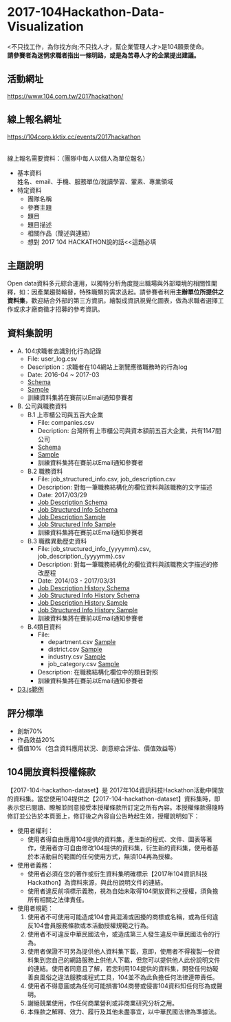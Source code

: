 # 2017-104Hackathon-Data-Visualization

<不只找工作，為你找方向;不只找人才，幫企業管理人才>是104願景使命。<BR><b>請參賽者為迷惘求職者指出一條明路，或是為苦尋人才的企業提出建議。</b>
## 活動網址
https://www.104.com.tw/2017hackathon/

## 線上報名網址
https://104corp.kktix.cc/events/2017hackathon

<br>線上報名需要資料：（團隊中每人以個人為單位報名）
* 基本資料
<br>姓名、email、手機、服務單位/就讀學習、葷素、專業領域
* 特定資料
    + 團隊名稱
    + 參賽主題
    + 題目
    + 題目描述
    + 相關作品（簡述與連結）
    + 想對 2017 104 HACKATHON說的話<<這題必填

## 主題說明
Open data資料多元綜合運用，以獨特分析角度提出職場與外部環境的相關性闡釋，如：因產業趨勢輪替，特殊職類的需求迭起。請參賽者利用<b>主辦單位所提供之資料集</b>，歡迎結合外部的第三方資訊，繪製成資訊視覺化圖表，做為求職者選擇工作或求才廠商徵才招募的參考資訊。
## 資料集說明
* A. 104求職者去識別化行為記錄
    + File: user_log.csv
    + Description：求職者在104網站上瀏覽應徵職務時的行為log
    + Date: 2016-04 ~ 2017-03
    + [Schema](https://github.com/104corp/2017-104Hackathon-Visualization/blob/master/data-schema/user_log_schema.md)
    + [Sample](https://github.com/104corp/2017-104Hackathon-Visualization/blob/master/sample-data/user_log_sample.csv) 
    + 訓練資料集將在賽前以Email通知參賽者
* B. 公司與職務資料
    + B.1 上市櫃公司與五百大企業
        - File: companies.csv 
        - Decription: 台灣所有上市櫃公司與資本額前五百大企業，共有1147間公司
        - [Schema](https://github.com/104corp/2017-104Hackathon-Visualization/blob/master/data-schema/companies_schema.md)
        - [Sample](https://github.com/104corp/2017-104Hackathon-Visualization/blob/master/sample-data/companies_sample.csv)
        - 訓練資料集將在賽前以Email通知參賽者
    + B.2 職務資料
        - File: job_structured_info.csv, job_description.csv
        - Description: 對每一筆職務結構化的欄位資料與該職務的文字描述
        - Date: 2017/03/29
        - [Job Description Schema](https://github.com/104corp/2017-104Hackathon-Visualization/blob/master/data-schema/job_description_schema.md)
        - [Job Structured Info Schema](https://github.com/104corp/2017-104Hackathon-Visualization/blob/master/data-schema/job_structured_info_schema.md)
        - [Job Description Sample](https://github.com/104corp/2017-104Hackathon-Visualization/blob/master/sample-data/job_description_sample.csv)
        - [Job Structured Info Sample](https://github.com/104corp/2017-104Hackathon-Visualization/blob/master/sample-data/job_structured_info_sample.csv)
        - 訓練資料集將在賽前以Email通知參賽者
    + B.3 職務異動歷史資料
        - File: job_structured_info_{yyyymm}.csv, job_description_{yyyymm}.csv
        - Description: 對每一筆職務結構化的欄位資料與該職務文字描述的修改歷程
        - Date: 2014/03 - 2017/03/31 
        - [Job Description History Schema](https://github.com/104corp/2017-104Hackathon-Visualization/blob/master/data-schema/job_description_history_schema.md)
        - [Job Structured Info History Schema](https://github.com/104corp/2017-104Hackathon-Visualization/blob/master/data-schema/job_structured_info_history_schema.md)
        - [Job Description History Sample](https://github.com/104corp/2017-104Hackathon-Visualization/blob/master/sample-data/job_description_2014_sample.csv)
        - [Job Structured Info History Sample](https://github.com/104corp/2017-104Hackathon-Visualization/blob/master/sample-data/job_structured_info_2014_sample.csv)
        - 訓練資料集將在賽前以Email通知參賽者
    + B.4類目資料
        - File:
            - department.csv [Sample](https://github.com/104corp/2017-104Hackathon-Visualization/blob/master/sample-data/department_sample.csv)
            - district.csv [Sample](https://github.com/104corp/2017-104Hackathon-Visualization/blob/master/sample-data/district_sample.csv)
            - industry.csv [Sample](https://github.com/104corp/2017-104Hackathon-Visualization/blob/master/sample-data/industry_sample.csv)
            - job_category.csv [Sample](https://github.com/104corp/2017-104Hackathon-Visualization/blob/master/sample-data/job_category_sample.csv)
        - Description: 在職務結構化欄位中的類目對照
        - 訓練資料集將在賽前以Email通知參賽者
* [D3.js範例](https://github.com/104corp/2017-104Hackathon-Visualization/tree/master/d3js-example)

## 評分標準
* 創新70%
* 作品效益20%
* 價值10%（包含資料應用狀況、創意綜合評估、價值效益等）

## 104開放資料授權條款 
【2017-104-hackathon-dataset】是 2017年104資訊科技Hackathon活動中開放的資料集。當您使用104提供之【2017-104-hackathon-dataset】資料集時，即表示您已閱讀、瞭解並同意接受本授權條款所訂定之所有內容。本授權條款得隨時修訂並公告於本頁面上，修訂後之內容自公告時起生效，授權說明如下：

* 使用者權利：
    + 使用者得自由應用104提供的資料集，產生新的程式、文件、圖表等著作，使用者亦可自由修改104提供的資料集，衍生新的資料集，使用者基於本活動目的範圍的任何使用方式，無須104再為授權。
* 使用者義務：
    + 使用者必須在您的著作或衍生資料集明確標示【2017年104資訊科技Hackathon】為資料來源，與此份說明文件的連結。
    + 使用者違反前項標示義務，視為自始未取得104開放資料之授權，須負擔所有相關之法律責任。
* 使用者規範：
    1. 使用者不可使用可能造成104會員混淆或困擾的商標或名稱，或為任何違反104會員服務條款或本活動授權規範之行為。
    2. 使用者不可違反中華民國法令，或造成第三人發生違反中華民國法令的行為。
    3. 使用者保證不可另為提供他人資料集下載，意即，使用者不得複製一份資料集到您自己的網路服務上供他人下載，但您可以提供他人此份說明文件的連結。使用者同意且了解，若您利用104提供的資料集，開發任何妨礙善良風俗之違法服務或程式工具，104並不為此負擔任何法律連帶責任。
    4. 使用者不得意圖或為任何可能損害104商譽或侵害104資料知任何形為或聲明。
    5. 謝絕競業使用，作任何商業營利或非商業研究分析之用。
    6. 本條款之解釋、效力、履行及其他未盡事宜，以中華民國法律為準據法。
